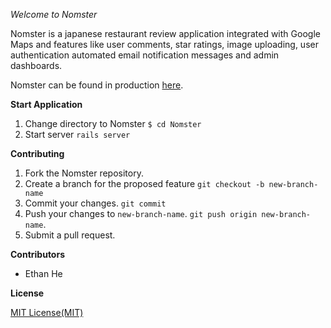 *Welcome to Nomster*

Nomster is a japanese restaurant review application integrated with Google Maps and features like user comments, star ratings, image uploading, user authentication automated email notification messages and admin dashboards.

Nomster can be found in production [here](http://nomster-ethan.herokuapp.com/).

**Start Application**

1. Change directory to Nomster `$ cd Nomster`
2. Start server `rails server`

**Contributing**

1. Fork the Nomster repository.
2. Create a branch for the proposed feature `git checkout -b new-branch-name`
3. Commit your changes. `git commit`
4. Push your changes to `new-branch-name`. `git push origin new-branch-name`.
5. Submit a pull request.

**Contributors**

+ Ethan He

**License**

[MIT License(MIT)](https://opensource.org/licenses/MIT)





